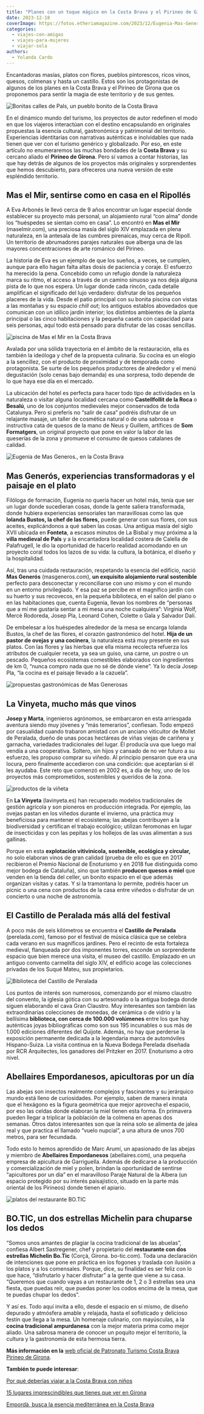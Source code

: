 ```yaml
---
title: "Planes con un toque mágico en la Costa Brava y el Pirineo de Girona"
date: 2023-12-18
coverImage: https://fotos.etheriamagazine.com/2023/12/Eugenia-Mas-Generos.jpg
categories: 
  - viajes-con-amigas
  - viajes-para-mujeres
  - viajar-sola
authors: 
  - Yolanda Cardo
---
```


Encantadoras masías, platos con flores, pueblos pintorescos, ricos vinos, quesos, 
colmenas y hasta un castillo. Estos son los protagonistas de algunos de los planes en la 
Costa Brava y el Pirineo de Girona que os proponemos para sentir la magia de este 
territorio y de sus gentes. 

![Bonitas calles de Pals, un pueblo bonito de la Costa Brava](https://fotos.etheriamagazine.com/2023/12/costa-brava-Calles-villa-medieval-Pals.jpg "Bonitas calles de Pals. © Yolanda Cardo")

En el dinámico mundo del turismo, los proyectos de autor redefinen el modo en que los 
viajeros interactúan con el destino encapsulando en originales propuestas la esencia 
cultural, gastronómica y patrimonial del territorio. Experiencias identitarias con 
narrativas auténticas e inolvidables que nada tienen que ver con el turismo genérico y 
globalizado. Por eso, en este artículo no enumeraremos las muchas bondades de la **Costa 
Brava** y su cercano aliado el **Pirineo de Girona**. Pero sí vamos a contar historias, 
las que hay detrás de algunos de los proyectos más originales y sorprendentes que hemos 
descubierto, para ofreceros una nueva versión de este espléndido territorio. 

## Mas el Mir, sentirse como en casa en el Ripollés

A Eva Arbonés le llevó cerca de 9 años encontrar un lugar especial donde establecer su 
proyecto más personal, un alojamiento rural “con alma” donde los “huéspedes se sientan 
como en casa”. Lo encontró en **Mas el Mir** (maselmir.com), una preciosa masía del 
siglo XIV emplazada en plena naturaleza, en la antesala de las cumbres pirenaicas, muy 
cerca de Ripoll. Un territorio de abrumadores parajes naturales que alberga una de las 
mayores concentraciones de arte románico del Pirineo. 

La historia de Eva es un ejemplo de que los sueños, a veces, se cumplen, aunque para 
ello hagan falta altas dosis de paciencia y coraje. El esfuerzo ha merecido la pena. 
Concebido como un refugio donde la naturaleza marca su ritmo, el acceso a través de un 
camino sinuoso ya nos deja alguna pista de lo que nos espera. Un lugar donde cada 
rincón, cada detalle amplifican el significado del lujo verdadero: disfrutar de los 
pequeños placeres de la vida. Desde el patio principal con su bonita piscina con vistas 
a las montañas y su espacio _chill out_; los antiguos establos abovedados que comunican 
con un idílico jardín interior; los distintos ambientes de la planta principal o las 
cinco habitaciones y la pequeña caseta con capacidad para seis personas, aquí todo está 
pensado para disfrutar de las cosas sencillas. 

![piscina de Mas el Mir en la Costa Brava](https://fotos.etheriamagazine.com/2023/12/costa-brava-Mas-el-Mir-piscina.jpg "Mas el Mir, el proyecto más personal de Eva Arbonés. © Yolanda Cardo.")

Avalada por una sólida trayectoria en el ámbito de la restauración, ella es también la 
ideóloga y chef de la propuesta culinaria. Su cocina es un elogio a la sencillez, con el 
producto de proximidad y de temporada como protagonista. Se surte de los pequeños 
productores de alrededor y el menú degustación (solo cenas bajo demanda) es una 
sorpresa, todo depende de lo que haya ese día en el mercado. 

La ubicación del hotel es perfecta para hacer todo tipo de actividades en la naturaleza 
o visitar alguna localidad cercana como **Castellfollit de la Roca** o **Besalú**, uno 
de los conjuntos medievales mejor conservados de toda Catalunya. Pero si preferís no 
“salir de casa” podréis disfrutar de un relajante masaje, un taller de cosmética natural 
o de una sabrosa e instructiva cata de quesos de la mano de Neus y Guillem, artífices de 
**Som Formatgers**, un original proyecto que pone en valor la labor de las queserías de 
la zona y promueve el consumo de quesos catalanes de calidad. 

![Eugenia de Mas Generos., en la Costa Brava](https://fotos.etheriamagazine.com/2023/12/Eugenia-Mas-Generos-850x567.jpg "Eugenia, propietaria de Mas Generós. © Yolanda Cardo")

## Mas Generós, experiencias transformadoras y el paisaje en el plato

Filóloga de formación, Eugenia no quería hacer un hotel más, tenía que ser un lugar 
donde sucedieran cosas, donde la gente saliera transformada, donde hubiera experiencias 
sensoriales tan maravillosas como las que **Iolanda Bustos, la chef de las flores,** 
puede generar con sus flores, con sus aceites, explicándonos a qué saben las cosas. Una 
antigua masía del siglo XVII ubicada en **Fonteta**, a escasos minutos de La Bisbal y 
muy próxima a la **villa medieval de Pals** y a la encantadora localidad costera de 
Calella de Palafrugell, le dio la oportunidad de hacerlo realidad acomodando en un 
proyecto coral todos los lazos de su vida: la cultura, la botánica, el diseño y la 
hospitalidad. 

Así, tras una cuidada restauración, respetando la esencia del edificio, nació **Mas 
Generós** (masgeneros.com), **un exquisito alojamiento rural sostenible** perfecto para 
desconectar y reconciliarse con uno mismo y con el mundo en un entorno privilegiado. Y 
esa paz se percibe en el magnífico jardín con su huerto y sus recovecos, en la pequeña 
biblioteca, en el salón del piano o en las habitaciones que, cuenta Eugenia, llevan los 
nombres de “personas que a mí me gustaría sentar a mi mesa una noche cualquiera”: 
Virginia Wolf, Mercè Rodoreda, Josep Pla, Leonard Cohen, Colette o Gala y Salvador Dalí. 

De embelesar a los huéspedes alrededor de la mesa se encarga Iolanda Bustos, la chef de 
las flores, el corazón gastronómico del hotel. **Hija de un pastor de ovejas y una 
cocinera**, la naturaleza está muy presente en sus platos. Con las flores y las hierbas 
que ella misma recolecta refuerza los atributos de cualquier receta, ya sea un guiso, 
una carne, un postre o un pescado. Pequeños ecosistemas comestibles elaborados con 
ingredientes de km 0, “nunca compro nada que no sé de dónde viene”. Ya lo decía Josep 
Pla, “la cocina es el paisaje llevado a la cazuela”. 

![propuestas gastronómicas de Mas Generosas](https://fotos.etheriamagazine.com/2023/12/costa-brava-Mas-Generos.jpg "Iolanda Bustos es el alma de la propuesta gastronómica de Mas Generós. © Yolanda Cardo")

## La Vinyeta, mucho más que vinos

**Josep y Marta**, ingenieros agrónomos, se embarcaron en esta arriesgada aventura 
siendo muy jóvenes y “más temerarios”, confiesan. Todo empezó por casualidad cuando 
trabaron amistad con un anciano viticultor de Mollet de Peralada, dueño de unas pocas 
hectáreas de viñas viejas de cariñena y garnacha, variedades tradicionales del lugar. Él 
producía uva que luego mal vendía a una cooperativa. Soltero, sin hijos y cansado de no 
ver futuro a su esfuerzo, les propuso comprar su viñedo. Al principio pensaron que era 
una locura, pero finalmente accedieron con una condición: que aceptarían si él les 
ayudaba. Este reto que comenzó en 2002 es, a día de hoy, uno de los proyectos más 
comprometidos, sostenibles y queridos de la zona. 

![productos de la viñeta](https://fotos.etheriamagazine.com/2023/12/Costa-brava-La-Vinyeta.jpg "En La Vinyeta no sólo elaboran vinos, también producen quesos. © Yolanda Cardo.")

En **La Vinyeta** (lavinyeta.es) han recuperado modelos tradicionales de gestión 
agrícola y son pioneros en producción integrada. Por ejemplo, las ovejas pastan en los 
viñedos durante el invierno, una práctica muy beneficiosa para mantener el ecosistema; 
las abejas contribuyen a la biodiversidad y certifican el trabajo ecológico; utilizan 
feromonas en lugar de insecticidas y con las pepitas y los hollejos de las uvas 
alimentan a sus gallinas. 

Porque en esta **explotación vitivinícola, sostenible, ecológica y circular,** no solo 
elaboran vinos de gran calidad (prueba de ello es que en 2017 recibieron el Premio 
Nacional de Enoturismo y en 2018 fue distinguida como mejor bodega de Cataluña), sino 
que también **producen quesos o miel** que venden en la tienda del celler, un bonito 
espacio en el que además organizan visitas y catas. Y si la tramontana lo permite, 
podréis hacer un pícnic o una cena con productos de la casa entre viñedos o disfrutar de 
un concierto o una noche de astronomía. 

## El Castillo de Peralada más allá del festival

A poco más de seis kilómetros se encuentra el **Castillo de Peralada** (perelada.com), 
famoso por el festival de música clásica que se celebra cada verano en sus magníficos 
jardines. Pero el recinto de esta fortaleza medieval, flanqueada por dos imponentes 
torres, esconde un sorprendente espacio que bien merece una visita, el museo del 
castillo. Emplazado en un antiguo convento carmelita del siglo XIV, el edificio acoge 
las colecciones privadas de los Suqué Mateu, sus propietarios. 

![Biblioteca del Castillo de Peralada](https://fotos.etheriamagazine.com/2023/12/costa-brava-Biblioteca-Castillo-Peralada.jpg "La Biblioteca del Castillo de Peralada contiene numerosas joyas bibliográficas. © Yolanda Cardo.")

Los puntos de interés son numerosos, comenzando por el mismo claustro del convento, la 
iglesia gótica con su artesonado o la antigua bodega donde siguen elaborando el cava 
Gran Claustro. Muy interesantes son también las extraordinarias colecciones de monedas, 
de cerámica o de vidrio y la bellísima **biblioteca, con cerca de 100.000 volúmenes** 
entre los que hay auténticas joyas bibliográficas como son sus 195 incunables o sus más 
de 1.000 ediciones diferentes del Quijote. Además, no hay que perderse la exposición 
permanente dedicada a la legendaria marca de automóviles Hispano-Suiza. La visita 
continua en la Nueva Bodega Perelada diseñada por RCR Arquitectes, los ganadores del 
Pritzker en 2017. Enoturismo a otro nivel. 

## Abellaires Empordanesos, apicultoras por un día

Las abejas son insectos realmente complejos y fascinantes y su jerárquico mundo está 
lleno de curiosidades. Por ejemplo, saben de manera innata que el hexágono es la figura 
geométrica que mejor aprovecha el espacio, por eso las celdas donde elaboran la miel 
tienen esta forma. En primavera pueden llegar a triplicar la población de la colmena en 
apenas dos semanas. Otros datos interesantes son que la reina solo se alimenta de jalea 
real y que practica el llamado “vuelo nupcial”, a una altura de unos 700 metros, para 
ser fecundada. 

Todo esto lo hemos aprendido de Marc Arumí, un apasionado de las abejas y miembro de 
**Abellaires Empordanesos** (abellaires.com), una pequeña empresa de apicultura de 
Garriguella. Además de dedicarse a la producción y comercialización de miel y polen, 
brindan la oportunidad de sentirse “apicultores por un día” en el maravilloso Paraje 
Natural de la Albera (un espacio protegido por su interés paisajístico, situado en la 
parte más oriental de los Pirineos) donde tienen el apiario. 

![platos del restaurante BO.TIC](https://fotos.etheriamagazine.com/2023/12/costa-brava-restaurante-BO-TIC.jpg "BO.TIC, el restaurante de Albert Sastregener con dos estrellas Michelin. © Yolanda Cardo")

## BO.TIC, un dos estrellas Michelin para chuparse los dedos

“Somos unos amantes de plagiar la cocina tradicional de las abuelas”, confiesa Albert 
Sastregener, chef y propietario del **restaurante con dos estrellas Michelin Bo.Tic** 
(Corçà, Girona. bo-tic.com). Toda una declaración de intenciones que pone en práctica en 
los fogones y traslada con ilusión a los platos y a los comensales. Porque, dice, su 
finalidad es ser feliz con lo que hace, “disfrutarlo y hacer disfrutar” a la gente que 
viene a su casa. “Queremos que cuando vayas a un restaurante de 1, 2 o 3 estrellas sea 
una fiesta, que puedas reír, que puedas poner los codos encima de la mesa, que te puedas 
chupar los dedos”. 

Y así es. Todo aquí invita a ello, desde el espacio en sí mismo, de diseño depurado y 
atmósfera amable y relajada, hasta el sofisticado y delicioso festín que llega a la 
mesa. Un homenaje culinario, con mayúsculas, a la **cocina tradicional ampurdanesa** con 
la mejor materia prima como mejor aliado. Una sabrosa manera de conocer un poquito mejor 
el territorio, la cultura y la gastronomía de esta hermosa tierra. 

**Más información en la** [web oficial de Patronato Turismo Costa Brava Pirineo de 
Girona](http://www.costabrava.org). 

**También te puede interesar**: 

[Por qué deberías viajar a la Costa Brava con 
niños](https://etheriamagazine.com/2023/11/06/viajar-costa-brava-con-ninos/) 

[15 lugares imprescindibles que tienes que ver en 
Girona](https://etheriamagazine.com/2022/10/17/lugares-imprescindibles-en-girona/) 

[Empordà, busca la esencia mediterránea en la Costa 
Brava](https://etheriamagazine.com/2020/08/21/10-planes-comarca-ampurdan-costa-brava/)
